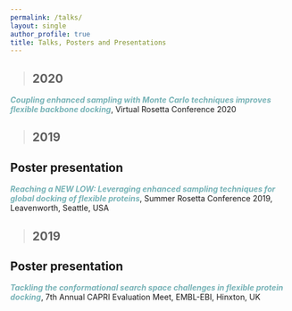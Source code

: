 ```yaml
---
permalink: /talks/
layout: single
author_profile: true
title: Talks, Posters and Presentations
---
```

>## 2020

<span style="color:#78b3b7">***Coupling enhanced sampling with Monte Carlo techniques improves flexible backbone docking***</span>, Virtual Rosetta Conference 2020


>## 2019

## Poster presentation
<span style="color:#78b3b7">***Reaching a NEW LOW: Leveraging enhanced sampling techniques for global docking of flexible proteins***</span>, Summer Rosetta Conference 2019, Leavenworth, Seattle, USA

>## 2019

## Poster presentation
<span style="color:#78b3b7">***Tackling the conformational search space challenges in flexible protein docking***</span>, 7th Annual CAPRI Evaluation Meet, EMBL-EBI, Hinxton, UK
